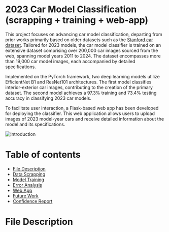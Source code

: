 # 2023 Car Model Classification (scrapping + training + web-app)

This project focuses on advancing car model classification, departing from prior works primarily based on older datasets such as the [Stanford car dataset](http://vision.stanford.edu/pdf/3drr13.pdf). Tailored for 2023 models, the car model classifier is trained on an extensive dataset comprising over 200,000 car images sourced from the web, spanning model years 2011 to 2024. The dataset encompasses more than 19,000 car model images, each accompanied by detailed specifications.

Implemented on the PyTorch framework, two deep learning models utilize EfficientNet B1 and ResNet101 architectures. The first model classifies interior-exterior car images, contributing to the creation of the primary dataset. The second model achieves a 97.3% training and 73.4% testing accuracy in classifying 2023 car models.

To facilitate user interaction, a Flask-based web app has been developed for deploying the classifier. This web application allows users to upload images of 2023 model-year cars and receive detailed information about the model and its specifications.



![introduction](https://github.com/arash-hashemi1/webapp_car_classification/assets/48169508/08d6e2fd-316a-4118-9f38-a751613fc00d)



Table of contents
=================

<!--ts-->
  * [File Description](#files)  
  * [Data Scrapping](#data)  
  * [Model Training](#model)
  * [Error Analysis](#error)
  * [Web App](#webapp)
  * [Future Work](#future)
  * [Confidence Report](#confidence)
<!--te--> 

File Description
================

